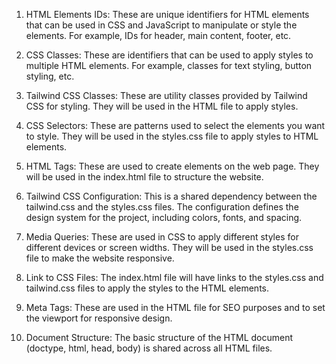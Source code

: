 1. HTML Elements IDs: These are unique identifiers for HTML elements that can be used in CSS and JavaScript to manipulate or style the elements. For example, IDs for header, main content, footer, etc.

2. CSS Classes: These are identifiers that can be used to apply styles to multiple HTML elements. For example, classes for text styling, button styling, etc.

3. Tailwind CSS Classes: These are utility classes provided by Tailwind CSS for styling. They will be used in the HTML file to apply styles.

4. CSS Selectors: These are patterns used to select the elements you want to style. They will be used in the styles.css file to apply styles to HTML elements.

5. HTML Tags: These are used to create elements on the web page. They will be used in the index.html file to structure the website.

6. Tailwind CSS Configuration: This is a shared dependency between the tailwind.css and the styles.css files. The configuration defines the design system for the project, including colors, fonts, and spacing.

7. Media Queries: These are used in CSS to apply different styles for different devices or screen widths. They will be used in the styles.css file to make the website responsive.

8. Link to CSS Files: The index.html file will have links to the styles.css and tailwind.css files to apply the styles to the HTML elements.

9. Meta Tags: These are used in the HTML file for SEO purposes and to set the viewport for responsive design.

10. Document Structure: The basic structure of the HTML document (doctype, html, head, body) is shared across all HTML files.